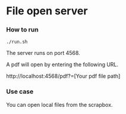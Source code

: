 # File open server

### How to run
```
./run.sh
```
The server runs on port 4568.

A pdf will open by entering the following URL.

http://localhost:4568/pdf?=[Your pdf file path]

### Use case

You can open local files from the scrapbox.